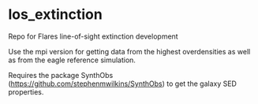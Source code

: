 # los_extinction
Repo for Flares line-of-sight extinction development

Use the mpi version for getting data from the highest overdensities as well as from the eagle reference simulation.

Requires the package SynthObs (https://github.com/stephenmwilkins/SynthObs) to get the galaxy SED properties.
